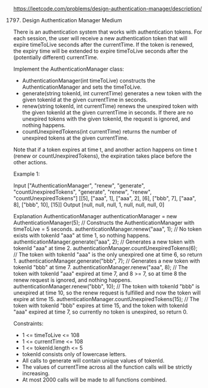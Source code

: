 https://leetcode.com/problems/design-authentication-manager/description/

1797. Design Authentication Manager
Medium

There is an authentication system that works with authentication tokens. For each session, the user will receive a new authentication token that will expire timeToLive seconds after the currentTime. If the token is renewed, the expiry time will be extended to expire timeToLive seconds after the (potentially different) currentTime.

Implement the AuthenticationManager class:

* AuthenticationManager(int timeToLive) constructs the
  AuthenticationManager and sets the timeToLive.
* generate(string tokenId, int currentTime) generates a new token with
  the given tokenId at the given currentTime in seconds.
* renew(string tokenId, int currentTime) renews the unexpired token with
  the given tokenId at the given currentTime in seconds. If there are no
  unexpired tokens with the given tokenId, the request is ignored, and
  nothing happens.
* countUnexpiredTokens(int currentTime) returns the number of unexpired
  tokens at the given currentTime.

Note that if a token expires at time t, and another action happens on
time t (renew or countUnexpiredTokens), the expiration takes place before
the other actions.

 

Example 1:

Input
["AuthenticationManager", "renew", "generate", "countUnexpiredTokens", "generate", "renew", "renew", "countUnexpiredTokens"]
[[5], ["aaa", 1], ["aaa", 2], [6], ["bbb", 7], ["aaa", 8], ["bbb", 10], [15]]
Output
[null, null, null, 1, null, null, null, 0]

Explanation
AuthenticationManager authenticationManager = new AuthenticationManager(5); // Constructs the AuthenticationManager with timeToLive = 5 seconds.
authenticationManager.renew("aaa", 1); // No token exists with tokenId "aaa" at time 1, so nothing happens.
authenticationManager.generate("aaa", 2); // Generates a new token with tokenId "aaa" at time 2.
authenticationManager.countUnexpiredTokens(6); // The token with tokenId "aaa" is the only unexpired one at time 6, so return 1.
authenticationManager.generate("bbb", 7); // Generates a new token with tokenId "bbb" at time 7.
authenticationManager.renew("aaa", 8); // The token with tokenId "aaa" expired at time 7, and 8 >= 7, so at time 8 the renew request is ignored, and nothing happens.
authenticationManager.renew("bbb", 10); // The token with tokenId "bbb" is unexpired at time 10, so the renew request is fulfilled and now the token will expire at time 15.
authenticationManager.countUnexpiredTokens(15); // The token with tokenId "bbb" expires at time 15, and the token with tokenId "aaa" expired at time 7, so currently no token is unexpired, so return 0.

 

Constraints:

* 1 <= timeToLive <= 108
* 1 <= currentTime <= 108
* 1 <= tokenId.length <= 5
* tokenId consists only of lowercase letters.
* All calls to generate will contain unique values of tokenId.
* The values of currentTime across all the function calls will be strictly increasing.
* At most 2000 calls will be made to all functions combined.


